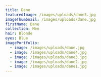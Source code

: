 ```yaml
---
title: Dane
featuredImage: /images/uploads/dane3.jpg
imageThumbnail: /images/uploads/dane.jpg
firstName: Dane
collection: Men
hair: Blonde
eyes: Blue
imagePortfolio:
  - image: /images/uploads/dane.jpg
  - image: /images/uploads/dane4.jpg
  - image: /images/uploads/dane3.jpg
  - image: /images/uploads/dane2.jpg
  - image: /images/uploads/dane1.jpg
---
```


